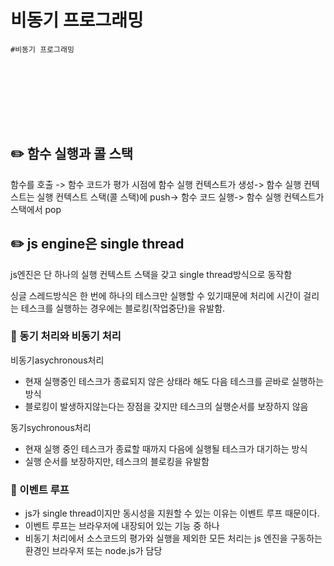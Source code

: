 # 비동기 프로그래밍

`#비동기 프로그래밍`

<div style="height:100px"></div>

## ✏️ 함수 실행과 콜 스택

함수를 호출 -> 함수 코드가 평가 시점에 함수 실행 컨텍스트가 생성-> 함수 실행 컨텍스트는 실행 컨텍스트 스택(콜 스택)에 push-> 함수 코드 실행-> 함수 실행 컨텍스트가 스택에서 pop

## ✏️ js engine은 single thread

js엔진은 단 하나의 실행 컨텍스트 스택을 갖고 single thread방식으로 동작함

싱글 스레드방식은 한 번에 하나의 테스크만 실행할 수 있기때문에 처리에 시간이 걸리는 테스크를 실행하는 경우에는 블로킹(작업중단)을 유발함.

### 🔎 동기 처리와 비동기 처리

비동기asychronous처리

- 현재 실행중인 테스크가 종료되지 않은 상태라 해도 다음 테스크를 곧바로 실행하는 방식
- 블로킹이 발생하지않는다는 장점을 갖지만 테스크의 실행순서를 보장하지 않음

동기sychronous처리

- 현재 실행 중인 테스크가 종료할 때까지 다음에 실행될 테스크가 대기하는 방식
- 실행 순서를 보장하지만, 테스크의 블로킹을 유발함

### 🔎 이벤트 루프

- js가 single thread이지만 동시성을 지원할 수 있는 이유는 이벤트 루프 때문이다.
- 이벤트 루프는 브라우저에 내장되어 있는 기능 중 하나
- 비동기 처리에서 소스코드의 평가와 실행을 제외한 모든 처리는 js 엔진을 구동하는 환경인 브라우저 또는 node.js가 담당
